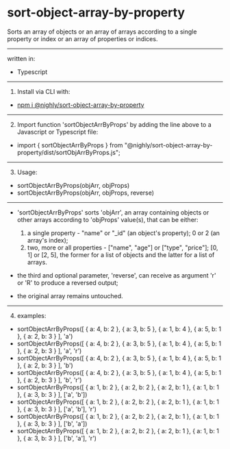 # sort-object-array-by-property 
Sorts an array of objects or an array of arrays according to a single property or index or an array of properties or indices.

---
written in:
* Typescript
---
1) Install via CLI with: 
  * <a href="http://www.npmjs.com/package/@nighly/sort-object-array-by-property">npm i @nighly/sort-object-array-by-property</a>
---
2) Import function 'sortObjectArrByProps' by adding the line above to a Javascript or Typescript file: 
  * import { sortObjectArrByProps } from "@nighly/sort-object-array-by-property/dist/sortObjArrByProps.js";
---
3) Usage:
  - sortObjectArrByProps(objArr, objProps)
  - sortObjectArrByProps(objArr, objProps, reverse)
---
  * 'sortObjectArrByProps' sorts 'objArr', an array containing objects or other arrays according to 'objProps' value(s), that can be either:
      1) a single property - "name" or "_id" (an object's property); 0 or 2 (an array's index);
      2) two, more or all properties - ["name", "age"] or ["type", "price"]; [0, 1] or [2, 5], the former for a list of objects and the latter for a list of arrays.

  * the third and optional parameter, 'reverse', can receive as argument 'r' or 'R' to produce a reversed output;
  * the original array remains untouched.
---
4) examples:
  * sortObjectArrByProps([ { a: 4, b: 2 }, { a: 3, b: 5 }, { a: 1, b: 4 }, { a: 5, b: 1 }, { a: 2, b: 3 } ], 'a')
  * sortObjectArrByProps([ { a: 4, b: 2 }, { a: 3, b: 5 }, { a: 1, b: 4 }, { a: 5, b: 1 }, { a: 2, b: 3 } ], 'a', 'r')
  * sortObjectArrByProps([ { a: 4, b: 2 }, { a: 3, b: 5 }, { a: 1, b: 4 }, { a: 5, b: 1 }, { a: 2, b: 3 } ], 'b')
  * sortObjectArrByProps([ { a: 4, b: 2 }, { a: 3, b: 5 }, { a: 1, b: 4 }, { a: 5, b: 1 }, { a: 2, b: 3 } ], 'b', 'r')
  * sortObjectArrByProps([ { a: 1, b: 2 }, { a: 2, b: 2 }, { a: 2, b: 1 }, { a: 1, b: 1 }, { a: 3, b: 3 } ], ['a', 'b'])
  * sortObjectArrByProps([ { a: 1, b: 2 }, { a: 2, b: 2 }, { a: 2, b: 1 }, { a: 1, b: 1 }, { a: 3, b: 3 } ], ['a', 'b'], 'r')
  * sortObjectArrByProps([ { a: 1, b: 2 }, { a: 2, b: 2 }, { a: 2, b: 1 }, { a: 1, b: 1 }, { a: 3, b: 3 } ], ['b', 'a'])
  * sortObjectArrByProps([ { a: 1, b: 2 }, { a: 2, b: 2 }, { a: 2, b: 1 }, { a: 1, b: 1 }, { a: 3, b: 3 } ], ['b', 'a'], 'r')

